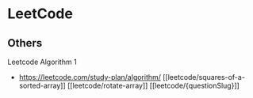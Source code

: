 # LeetCode





## Others
Leetcode Algorithm 1
- https://leetcode.com/study-plan/algorithm/
[[leetcode/squares-of-a-sorted-array]]
[[leetcode/rotate-array]]
[[leetcode/{questionSlug}]]